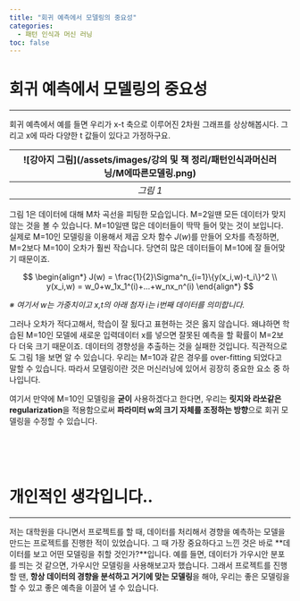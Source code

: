 ```yaml
---
title: "회귀 예측에서 모델링의 중요성"
categories:
  - 패턴 인식과 머신 러닝
toc: false
---
```


# 회귀 예측에서 모델링의 중요성
---

회귀 예측에서 예를 들면 우리가 x-t 축으로 이루어진 2차원 그래프를 상상해봅시다. 그리고 x에 따라 다양한 t 값들이 있다고 가정하구요.

|![강아지 그림](/assets/images/강의 및 책 정리/패턴인식과머신러닝/M에따른모델링.png)|
|:--:|
|*그림 1*|

그림 1은 데이터에 대해 M차 곡선을 피팅한 모습입니다. M=2일땐 모든 데이터가 맞지 않는 것을 볼 수 있습니다. M=10일땐 많은 데이터들이 딱딱 들어 맞는 것이 보입니다. 
실제로 M=10인 모델링을 이용해서 제곱 오차 함수 $J(w)$를 만들어 오차를 측정하면, M=2보다 M=10이 오차가 훨씬 작습니다. 당연히 많은 데이터들이 M=10에 잘 들어맞기 때문이죠.

$$
\begin{align*}
  J(w) = \frac{1}{2}\Sigma^n_{i=1}\{y(x_i,w)-t_i\}^2 \\
  y(x_i,w) = w_0+w_1x_1^(i)+...+w_nx_n^(i)
\end{align*}
$$

_※ 여기서 w는 가중치이고 x,t의 아래 첨자 i는 i번째 데이터를 의미합니다._


그러나 오차가 적다고해서, 학습이 잘 됬다고 표현하는 것은 옳지 않습니다. 
왜냐하면 학습된 M=10인 모델에 새로운 입력데이터 x를 넣으면 잘못된 예측을 할 확률이 M=2보다 더욱 크기 때문이죠. 데이터의 경향성을 추출하는 것을 실패한 것입니다. 
직관적으로도 그림 1을 보면 알 수 있습니다. 우리는 M=10과 같은 경우를 over-fitting 되었다고 말할 수 있습니다. 
따라서 모델링이란 것은 머신러닝에 있어서 굉장히 중요한 요소 중 하나입니다.

여기서 만약에 M=10인 모델링을 **굳이** 사용하겠다고 한다면, 우리는 **릿지와 라쏘같은 regularization**을 적용함으로써 **파라미터 w의 크기 자체를 조정하는 방향**으로 회귀 모델링을 수정할 수 있습니다.

<br/><br/><br/>

# 개인적인 생각입니다..
---
저는 대학원을 다니면서 프로젝트를 할 때, 데이터를 처리해서 경향을 예측하는 모델을 만드는 프로젝트를 진행한 적이 있었습니다. 
그 때 가장 중요하다고 느낀 것은 바로 **데이터를 보고 어떤 모델링을 취할 것인가?**입니다. 예를 들면, 데이터가 가우시안 분포를 띄는 것 같으면, 가우시안 모델링을 사용해보고자 했습니다.
그래서 프로젝트를 진행할 땐, **항상 데이터의 경향을 분석하고 거기에 맞는 모델링**을 해야, 우리는 좋은 모델링을 할 수 있고 좋은 예측을 이끌어 낼 수 있습니다.
